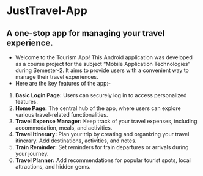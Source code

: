 # JustTravel-App
## A one-stop app for managing your travel experience.
- Welcome to the Tourism App! This Android application was developed as a course project for the subject “Mobile Application Technologies” during Semester-2. It aims to provide users with a convenient way to manage their travel experiences.
- Here are the key features of the app:-
1. **Basic Login Page:** Users can securely log in to access personalized features.
2. **Home Page:** The central hub of the app, where users can explore various travel-related functionalities.
3. **Travel Expense Manager:** Keep track of your travel expenses, including accommodation, meals, and activities.
4. **Travel Itinerary:** Plan your trip by creating and organizing your travel itinerary. Add destinations, activities, and notes.
5. **Train Reminder:** Set reminders for train departures or arrivals during your journey.
6. **Travel Planner:** Add recommendations for popular tourist spots, local attractions, and hidden gems.
